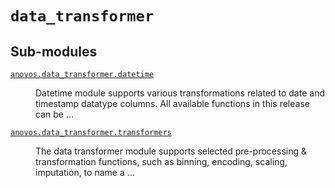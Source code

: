# <code>data_transformer</code>
## Sub-modules
<dl>
<dt><code class="name"><a title="anovos.data_transformer.datetime" href="datetime.html">anovos.data_transformer.datetime</a></code></dt>
<dd>
<div class="desc"><p>Datetime module supports various transformations related to date and timestamp datatype columns.
All available functions in this release can be …</p></div>
</dd>
<dt><code class="name"><a title="anovos.data_transformer.transformers" href="transformers.html">anovos.data_transformer.transformers</a></code></dt>
<dd>
<div class="desc"><p>The data transformer module supports selected pre-processing &amp; transformation functions, such as binning, encoding,
scaling, imputation, to name a …</p></div>
</dd>
</dl>